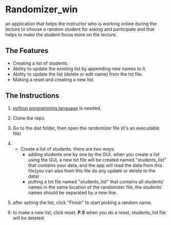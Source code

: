 # Randomizer_win

an application that helps the instructor who is working online during the lecture to choose a random student for asking and participate and that helps to make the student focus more on the lecture.

## The Features

* Creating a list of students.
* Ability to update the existing list by appending new names to it.
* Ability to update the list (delete or edit name) from the txt file.
* Making a reset and creating a new list.

## The Instructions

1. [python programming language](https://www.python.org/downloads/) is needed.
      
3. Clone the repo.

3. Go to the dist folder, then open the randomizer file (it's an executable file)

4. * Create a list of students.
        there are two ways:
        + adding students one by one by the GUI.
    when you create a list using the GUI, a new txt file will be created named "students_list" that contains your data, and the app will read the data from this file(you can also from this file do any update or delete to the data)
        + putting a txt file named "students_list" that contains all students' names in the same location of the randomizer file,  the students' names should be separated by a new line. 
    
5. after setting the list, click "Finish" to start picking a random name.

6. to make a new list, click reset.
**P.S** when you do a reset, students_list file will be deleted.
